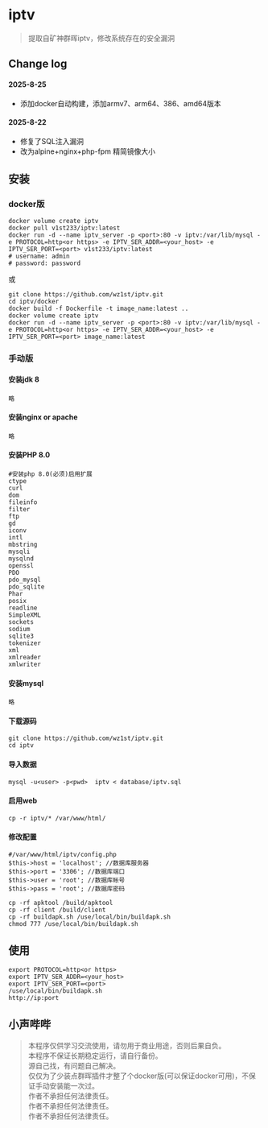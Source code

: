 # iptv
>提取自矿神群晖iptv，修改系统存在的安全漏洞      
## Change log
#### 2025-8-25
- 添加docker自动构建，添加armv7、arm64、386、amd64版本
#### 2025-8-22
- 修复了SQL注入漏洞
- 改为alpine+nginx+php-fpm 精简镜像大小
## 安装
### docker版
```
docker volume create iptv
docker pull v1st233/iptv:latest
docker run -d --name iptv_server -p <port>:80 -v iptv:/var/lib/mysql -e PROTOCOL=http<or https> -e IPTV_SER_ADDR=<your_host> -e IPTV_SER_PORT=<port> v1st233/iptv:latest
# username: admin
# password: password
```
或
```
git clone https://github.com/wz1st/iptv.git
cd iptv/docker
docker build -f Dockerfile -t image_name:latest ..
docker volume create iptv
docker run -d --name iptv_server -p <port>:80 -v iptv:/var/lib/mysql -e PROTOCOL=http<or https> -e IPTV_SER_ADDR=<your_host> -e IPTV_SER_PORT=<port> image_name:latest
```
### 手动版
#### 安装jdk 8
```略```
#### 安装nginx or apache
```略```
#### 安装PHP 8.0
```
#安装php 8.0(必须)启用扩展
ctype
curl
dom
fileinfo
filter
ftp
gd
iconv
intl
mbstring
mysqli
mysqlnd
openssl
PDO
pdo_mysql
pdo_sqlite
Phar
posix
readline
SimpleXML
sockets
sodium
sqlite3
tokenizer
xml
xmlreader
xmlwriter
```
#### 安装mysql
```略```
#### 下载源码
```
git clone https://github.com/wz1st/iptv.git
cd iptv
```
#### 导入数据
```
mysql -u<user> -p<pwd>  iptv < database/iptv.sql
```
#### 启用web
```
cp -r iptv/* /var/www/html/
```
#### 修改配置
```
#/var/www/html/iptv/config.php
$this->host = 'localhost'; //数据库服务器
$this->port = '3306'; //数据库端口
$this->user = 'root'; //数据库帐号
$this->pass = 'root'; //数据库密码
```         
```
cp -rf apktool /build/apktool
cp -rf client /build/client
cp -rf buildapk.sh /use/local/bin/buildapk.sh
chmod 777 /use/local/bin/buildapk.sh
```
## 使用
```
export PROTOCOL=http<or https>
export IPTV_SER_ADDR=<your_host>
export IPTV_SER_PORT=<port>
/use/local/bin/buildapk.sh
http://ip:port
```

## 小声哔哔
>本程序仅供学习交流使用，请勿用于商业用途，否则后果自负。     
>本程序不保证长期稳定运行，请自行备份。     
>源自己找，有问题自己解决。     
>仅仅为了少装点群晖插件才整了个docker版(可以保证docker可用)，不保证手动安装能一次过。      
>作者不承担任何法律责任。     
>作者不承担任何法律责任。     
>作者不承担任何法律责任。     
